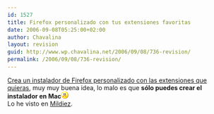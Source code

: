 ```yaml
---
id: 1527
title: Firefox personalizado con tus extensiones favoritas
date: 2006-09-08T05:25:00+02:00
author: Chavalina
layout: revision
guid: http://www.wp.chavalina.net/2006/09/08/736-revision/
permalink: /2006/09/08/736-revision/
---
```

<a href="http://benjamin.smedbergs.us/release-repackager/" target="_blank">Crea un instalador de Firefox personalizado con las extensiones que quieras</a>, muy muy buena idea, lo malo es que **s&oacute;lo puedes crear el instalador en Mac**![emo](/imagenes/emoticonos/triste.gif)  
Lo he visto en <a href="http://www.mildiez.net/archivos/2006/09/08/maravillas-del-software/" target="_blank">Mildiez</a>.